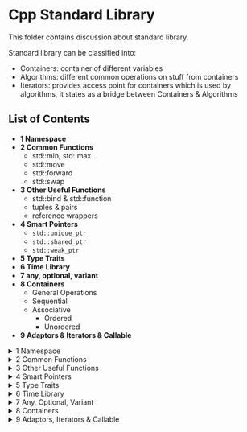 # Cpp Standard Library
This folder contains discussion about standard library.

Standard library can be classified into:
- Containers: container of different variables
- Algorithms: different common operations on stuff from containers
- Iterators: provides access point for containers which is used by algorithms, it states as a bridge between Containers & Algorithms

## List of Contents
- **1 Namespace**
- **2 Common Functions**
  - std::min, std::max
  - std::move
  - std::forward
  - std::swap
- **3 Other Useful Functions**
  - std::bind & std::function
  - tuples & pairs
  - reference wrappers
- **4 Smart Pointers**
  - `std::unique_ptr`
  - `std::shared_ptr`
  - `std::weak_ptr`
- **5 Type Traits**
- **6 Time Library**
- **7 any, optional, variant**
- **8 Containers**
  - General Operations
  - Sequential
  - Associative
    - Ordered
    - Unordered
- **9 Adaptors & Iterators & Callable**

<details><summary>1 Namespace</summary>

## 1 Namespace
When we want to include some standard libraries (or header files), we should:
```c++
#include <header_file_name>
```

### Basics of Namespace
Refer to [basics of namespace](001_Namespace/001_Cpp_namespace_basics.pdf) (https://www.geeksforgeeks.org/namespace-in-c/)

We can refer to a namespace by:
```c++
...
namespace namespace_name {
    ... variable definition ...
    ... function definition ...
    ... clss     definition ...
}

namespace_name::variable/function/clss to access objects within functions
```
We can have more than one namespace
```c++
namespace name1 {
    ...
}

namespace name2 {
    ...
}
```

Moreover, since we have to access the variable within those namespaces by: `namespace_name::variable_name`, we can simplify the access by:
- `using`
```c++
using namespace namespace_name; // all variable within this namespace can be called directly
```
- single `using`
```c++
using namespace_name::variable_name; // can call variable_name directly
```
- namespace alias
```c++
alias_name = namespace_name::variable_name;
```

Here is a complete [coding example]()

**A very important note is that if we import something/using something in a cpp file and import it in main, then 
namespace within the file being imported is also visible in main. That is why we should use namespace directly to avoid 
namespace pollution and collision.** 

- same namespace --> same variable (defined in different file) --> error
- different namespace --> same variable --> error if we call the function

</details>

<details><summary>2 Common Functions</summary>

## 2 Common Functions
### 1 std::min & std::max

Check the [code](002_Common_Functions/min_max.cpp) here for an example.

```c++
min(a, b) // Returns the minimal value of a and b.
min(a, b, comp) // Returns the minimal value of a and b according to the predicate comp.
min(initializer list) // Returns the minimal value of the initializer list.
min(initializer list, comp) // Returns the minimal value of the initializer list according to the predicate comp.

// Same works for max/minmax
```
Note that comparator will determine which one is smaller (return true if first argument is smaller than the second one)

### 2 std::move
- First we have to understand what is lvalue and what is rvalue: [video](../02_OOP/BackUpOfVideoReference/lvalues%20and%20rvalues%20in%20C++.mp4)
- Then the following two video give a very good explanation around move semantics
  - [move semantics](002_Common_Functions/BackUpVideos/Move%20Semantics%20in%20C++.mp4)
  - [move operator and std::move](002_Common_Functions/BackUpVideos/stdmove%20and%20the%20Move%20Assignment%20Operator%20in%20C++.mp4)


1. According to function `test_access_object_after_move()` in [file](002_Common_Functions/move.cpp). We can see that object is accessible
even after we call std move on that.
2. `std::move(obj)` does nothing more than convert the object namespace into a rvalue reference. So that it can be used 
for (move constructor, move assign constructor, any place/functions that designed to use of temporary value (rvalue))
3. Yes it is possible to write logic of move stuff (rather than copy) in a copy assign/copy constructor. It is totally possible. But 
we programmers are responsible for write move logic/ copy logic within corresponding functions.

Referring to the video, here is an example of why/how we should use move.
```c++

class MY_STRING{
public:
  char* my_str;
  size_t str_length;
  MY_STRING() {
    this->my_str = nullptr;
    this->str_length = 0;
  }
  
  MY_STRING(int size) {
    this->str_length = size;
    this->my_str = new char[size];
  }
  
  MY_STRING(const MY_STRING& other) {
  
    this->str_length = other.str_length;
    this->my_str = new char[this->str_length];
    memcpy(this->my_str, other.my_str, this->str_length);
  }
  
  MY_STRING(MY_STRING&& other) {
    this->str_length = other.str_length;
    this->my_str = other.my_str;
    other.my_str = nullptr;
    other.str_length = 0;
  }
  
  ~MY_STRING() {
    if (this->my_str) {
      delete [] this->my_str;
      this->my_str = nullptr;
    }
  }
};
```
- Use move constructor so that if we use other string(rvalue) to initialize, it will take over the object instead of 
create a new one. This will save one round of delete array in destructor and allocate memory for new array in constructor.
- Note that we need to set the original MY_STRING's pointer to an array to nullptr so when it is destructed rater than the 
object it moves value to, the underlying char array won't be deleted.

### 3 std::forward
Forward is used when we have nested functions, we pass the argument from first function to next one, we need to use forward
to make sure the data type is not changed. For example: 
- For function templates: https://www.youtube.com/watch?v=srdwFMZY3Hg
- For move constructor [Example Code](/03_Standard_Library/002_Common_Functions/forward.cpp)

It will preserve the lvalue/rvalue reference characteristics and can achieve generics.The function std::forward, 
defined in the header <utility>, empowers you to write function templates, which can identically forward their arguments.
The power of forward will be revisited at template section.

### 4 std::swap
As the code shown :)
```c++
// swap.cpp
...
#include <utility>
...
template <typename T>
inline void swap(T& a, T& b){
  T tmp(std::move(a));
  a= std::move(b);
  b= std::move(tmp);
}
```

</details>


<details><summary>3 Other Useful Functions</summary>

## 3 Other useful functions

### 1 std::bind & std::function & std::placeholders
`std::bind` will take a function and placeholder to formulate new callable object. Which is of type `std::functions`. 
They are all from the header file `<functional>`

Also, use `std::placeholders::_1` ... `std::placeholders::_10` for placeholder. 

The function should have formatted: `function <returnType(placeHolder types...)>` or can just be captured by `auto`

[Example Code Playground](003_Other_Useful_Functions/bind.cpp)

```c++
#include <iostream>
#include <functional>

// for placehoder _1 and _2
using namespace std::placeholders; 

using std::bind;
using std::function;

double divMe(double a, double b){ return a/b; };

int main(){
  std::cout << std::boolalpha;
  function < double(double, double) > myDiv1= bind(divMe, _1, _2);
  function < double(double) > myDiv2= bind(divMe, 2000, _1);
  std::cout << (divMe(2000, 10) == myDiv1(2000, 10)) << '\n';
  std::cout << (myDiv1(2000, 10) == myDiv2(10));
}
```

### 2 pairs & tuples
`std::pair` within `<utility>`
- Defined as `std::pair<type1, type2>` 
- Defined as `std::make_pair(var1, var2)`
- Access by: `pairObj.first`, `pairObj.second`, `std::get<0>(pairObj)`, `std::get<1>(pairObj)`

```c++
// pair.cpp
#include <iostream>
#include <utility>
using namespace std;

int main(){
  pair<const char*, double> charDoub("str", 3.14);
  pair<const char*, double> charDoub2 = make_pair("str", 3.14);
  auto charDoub3 = make_pair("str", 3.14);

  cout << charDoub.first << ", " << charDoub.second << "\n";    // str, 3.14
  charDoub.first = "Str";
  get<1>(charDoub) = 4.14;
  cout << charDoub.first << ", " << charDoub.second << "\n";    // Str, 4.14
  
  return 0;
}
```

`std::tuple`
- Defined as `std::tuple<type1, type2, ...>`
- Defined as `std::make_tuple(var1, var2, ...)`
- Access by: `std::get<x>(tupleObject)`

```c++
#include <iostream>
#include <tuple>
using std::get;

int main(){
  std::tuple<std::string, int, float> tup1("first", 3, 4.17f);
  auto tup2= std::make_tuple("second", 4, 1.1);

  std::cout << get<0>(tup1) << ", " << get<1>(tup1) << ", " << get<2>(tup1) << std::endl; // first, 3, 4.17
  
  std::cout << get<0>(tup2) << ", " << get<1>(tup2) << ", " << get<2>(tup2) << std::endl; // second, 4, 1.1

  std::cout << (tup1 < tup2) << std::endl; // true

  get<0>(tup2)= "Second";

  std::cout << get<0>(tup2) << "," << get<1>(tup2) << "," << get<2>(tup2) << std::endl;  // Second, 4, 1.1

  std::cout << (tup1 < tup2) << std::endl; // false

  auto pair= std::make_pair(1, true);
  std::tuple<int, bool> tup= pair;
  
  return 0;
```

The tuple has, like his younger brother std::pair, a default, a copy, and a move constructor. You can swap tuples with the function std::swap.

### 3 Reference Wrappers
A reference wrapper is a copy-constructive and copy-assignable wrapper for an object of type&, which is defined in the 
header `<functional>`.

声明于 <functional> 中的 class std::reference_wrapper<> 主要用来“喂 ” reference 给function template, 后者原本以 by value方式接受参数。对于一个给定类型 T ，这个 class 提供 `ref ()` 用以隐式转换为 `T&` ，一个 `cref ()` 用以隐式转换为 `const T&` ，这往往允许 function template 得以操作 reference 而不需要另写特化版本。

`auto r = ref(o)` is same as `reference_wrapper<dectype(o)> r(o)`

For example ([source code](./003_Other_Useful_Functions/reference_wrapper.cpp))

```c++
#include <iostream>
#include <functional>

template<typename T>
void functest(T a) {
    ++a;
}

void test_reference_wrapper() {
    int a = 1;
    int &b = a;
    std::cout << "a address: " << &a << std::endl;
    std::cout << "b address: " << &b << std::endl;

    std::cout << "a before functest: " << a << std::endl;
    //functest(a); // a = 1
    //functest(b); // a = 1
    functest(std::ref(a)); // a = 2
    std::cout << "a after  functest: " << a << std::endl;
}
```
Since the template function is taking a pass by value argument, thus changes will not be made on `a`, only if we pass 
reference of `a` to it.

Another example:
```c++
void myAdd(int a, int b, int &r) {
    r = a + b;
}

void test_reference_wrapper_2(){
    int result = 0;
    auto f = std::bind(myAdd, std::placeholders::_1, 20, result);
    f(10);
    std::cout << "result after  myAdd: " << result << std::endl;
}
```
The following function won't change `result`, since bind will make f do not know if result is still valid at the time of
calling the function, so it will use pass by value instead. if we change to `std::ref(result)`, then the change will work.

If object do not support transferring from reference wrapper to original object. We need to use `get()` to get the original object.

What really makes `ref()` and `cref()` so important is that it works with STL. So vector push_back for example won't do a copy constructor.
```c++
#include <algorithm>
#include <list>
#include <vector>
#include <iostream>
#include <numeric>
#include <random>
#include <functional>
 
void print(auto const rem, std::ranges::range auto const& v) {
    for (std::cout << rem; auto const& e : v)
        std::cout << e << ' ';
    std::cout << '\n';
}
 
int main()
{
    std::list<int> l(10);
    std::iota(l.begin(), l.end(), -4);
 
    // can't use shuffle on a list (requires random access), but can use it on a vector
    std::vector<std::reference_wrapper<int>> v(l.begin(), l.end());
 
    std::ranges::shuffle(v, std::mt19937{std::random_device{}()});
 
    print("Contents of the list: ", l);
    print("Contents of the list, as seen through a shuffled vector: ", v);
 
    std::cout << "Doubling the values in the initial list...\n";
    std::ranges::for_each(l, [](int& i) { i *= 2; });
 
    print("Contents of the list, as seen through a shuffled vector: ", v);
}
```
will output
```c++
Contents of the list: -4 -3 -2 -1 0 1 2 3 4 5 
Contents of the list, as seen through a shuffled vector: -1 2 -2 1 5 0 3 -3 -4 4 
Doubling the values in the initial list...
Contents of the list, as seen through a shuffled vector: -2 4 -4 2 10 0 6 -6 -8 8
```

Note that reference wrapper are just a wrapper for pointer, which provide accessor `get()`.
</details>

<details><summary>4 Smart Pointers</summary>

## 4 Smart Pointers

### 1 `std::unique_ptr`
[Reference from source](./004_Smart_Pointers/std__unique_ptr%20-%20cppreference.com.pdf)
- `std::unique_ptr` is a smart pointer that owns and manages another object through a pointer and disposes of that object when the unique_ptr goes out of scope.
- The object is disposed of, using the associated deleter when either of the following happens:
  - the managing unique_ptr object is destroyed
  - the managing unique_ptr object is assigned another pointer via `operator=` or `reset()`.


It is only move constructable, so enable unique ownership. (after move construct, pointer of original source will be changed to `null_ptr`)

For c++14+ , use `std::make_unique` instead for safety.

APIs:
- `reset()` : Resets the resource.
- `release()` : Returns a pointer to the resource and releases it.
- `swap()` : Swaps the resources.
- `get()` : Returns a pointer to the resource.
- `get_deleter()` : Returns the delete function.
- `operator*` : `*` de-referencing the underlying object
- `operator->` : `->` access the underlying object
- `operator[]` : `[]` de-referencing the underlying object


[Example Code](./004_Smart_Pointers/unique_pointer.cpp)
- `test_unique_pointer()`:
  - how unique pointer should be created (`unique_ptr<T> ptr = unique_ptr<T>(new object(...))`), or replace `new object(...)`
  with a pointer pointing to object on heap
  - get deleted as long as code goes out of scope (call destructor of object)
  - get error if passed an object on stack
- `test_unique_pointer_1()`:
  - reset
  - release
  - move constructor
  - swap
- `test_unique_pointer_2()`:
  - self defined deleter : deleter needs to be callable with argument of pointer to the object type
  - `*`, `->`, `[]`

**Note that!!** It is impossible to change the underlying object without knowledge of ptr:
```c++
auto ptr = unique_ptr<T>(new T(...));
ptr.get() = new T(...);
```
Will cause an error since `.get()` only return rvalue.

An linked-list example from source:
```c++
// unique_ptr-based linked list demo
struct List
{
    struct Node
    {
        int data;
        std::unique_ptr<Node> next;
    };
 
    std::unique_ptr<Node> head;
 
    ~List()
    {
        // destroy list nodes sequentially in a loop, the default destructor
        // would have invoked its `next`'s destructor recursively, which would
        // cause stack overflow for sufficiently large lists.
        while (head)
            head = std::move(head->next);
    }
 
    void push(int data)
    {
        head = std::unique_ptr<Node>(new Node{data, std::move(head)});
    }
};
```
It makes the object delete by `head = std::move(head->next);` which push head object out of scope and cause unique_ptr automatically delete get triggerred.

### 2 `std::shared_ptr`

`std::shared_ptr` is copy/move constructable.

`std::shared_ptr` shares ownership of the resource. They have two handles: one for the resource, and one for the 
reference counter. By copying an `std::shared_ptr`, the reference count is increased by one. It is decreased by one if the
`std::shared_ptr` goes out of scope. If the reference counter becomes the value 0, the C++ runtime automatically 
releases the resource.

APIs:
- everything `unique_ptr` has
- `use_count()` : Returns the value of the reference counter.
- `unique()` : Checks if the std::shared_ptr is the exclusive owner of the resource.

Using the `class std::enable_shared_from_this`, we can create objects that return an `std::shared_ptr` to themselves. 
To do so, we must publicly derive the class from `std::enable_shared_from_this`. So the class ShareMe support the method 
shared_from_this, and return `std::shared_ptr`. (Have to create the shared pointer once `shated_ptr<...>(obj)` then 
`obj.shared_from_this()`) can work.

[Example code](./004_Smart_Pointers/shared_ptr.cpp):
- test_shared_ptr:
  - `use_count`
  - `unique`
  - `shared_from_this`
  - `ptr when goes out of scope will get destroyed`
  - `reset will not change the object of other holder, but will cause counter decrease by one`

[Educative site](https://www.educative.io/module/lesson/cpp-standard-library/gxEqV8PQYDY) give an good example about custom
deletor via callable.

### 3 `std::weak_ptr`
`std::weak_ptr` is not a classic smart pointer, since it supports no transparent access to the resource, it only borrows
the resource from a `std::shared_ptr`. It is introduced to solve cyclic reference problem. 
- Create a weak pointer won't increase shared_ptr count.
- The constructor take shared pointer as argument

APIs:
- `expired()` : Checks if the resource was deleted.
- `lock()` : Creates a `std::shared_ptr` on the resource.
- `reset()` : Resets the resource.
- `swap()` : Swaps the resources.
- `use_count()` : 	Returns the value of the reference counter.
<details><summary>Code shows the usage</summary>

```c++
#include <iostream>
#include <memory>

int main(){

  std::cout << std::boolalpha << std::endl;

  auto sharedPtr=std::make_shared<int>(2011);
  std::weak_ptr<int> weakPtr(sharedPtr);
  
  std::cout << "weakPtr.use_count(): " << weakPtr.use_count() << std::endl;
  std::cout << "sharedPtr.use_count(): " << sharedPtr.use_count() << std::endl;
  std::cout << "weakPtr.expired(): " << weakPtr.expired() << std::endl;

  if( std::shared_ptr<int> sharedPtr1 = weakPtr.lock() ) {
    std::cout << "*sharedPtr: " << *sharedPtr << std::endl;
    std::cout << "sharedPtr1.use_count(): " << sharedPtr1.use_count() << std::endl;
  }
  else{
    std::cout << "Don't get the resource!" << std::endl;
  }

  weakPtr.reset();
  if( std::shared_ptr<int> sharedPtr1 = weakPtr.lock() ) {
    std::cout << "*sharedPtr: " << *sharedPtr << std::endl;
    std::cout << "sharedPtr1.use_count(): " << sharedPtr1.use_count() << std::endl;
  }
  else{
    std::cout << "Don't get the resource!" << std::endl;
  }

  std::cout << std::endl;

}
```

```c++
/*
weakPtr.use_count(): 1
sharedPtr.use_count(): 1
weakPtr.expired(): false
*sharedPtr: 2011
sharedPtr1.use_count(): 2
Don't get the resource!
*/
```
</details>

We get cyclic references of `std::shared_ptr` if they refer to each other. If we have a cyclic reference of 
`std::shared_ptr`, the reference counter will never become 0. If we get a cyclic reference, then both object will never 
be released cause memory leakage.

### 4 Performance comparison
`void(*)` pure pointer > `unique_ptr` > `make_unique` > `shared_ptr` > `make_shared`

### 5 Different ways to pass smart pointer
1. `func(unique_ptr<T> ptr)` 
- Express that a function assumes ownership of object T.
- Pass the argument like: `unique_ptr<T> ptr; func(std::move(ptr));` To trigger the move constructor
- Returns the rvalue reference of pointer afterward if still want to use it.

2. `func(unique_ptr<T>& ptr)`
- Used to `reset()` or modify something related to pointer (instead of object itself)
- Pass the argument like: `unique_ptr<T> ptr; func(ptr);`

3. `func(shared_ptr<T> ptr)`
- For the lifetime of the function body, this method is a shared owner of the resource. At the start of the function 
body, we will increase the reference counter (pass by value); at the end of the function, we will decrease the reference
counter; therefore, the resource will stay alive, as long as we use it.

4. `func(shared_ptr<T>& ptr)`
- Not a shared owner so no guarantee the lifetime of object
- More likely used to reset() or modify something about the `shared_ptr` itself rather than underlying object

5. `func(const shared_ptr<T>& ptr)`
- Cannot change ptr
- To be honest, we should use a pointer `(T*)` or a reference `(T&)` as a parameter instead, because there is no added 
value in using a  `std::shared_ptr`.

</details>

<details><summary>5 Type Traits</summary>

## 5 Type Traits
The `<type_traits>` library enables you to check, compare and modify types at compile time. So, there is no overhead on the runtime of your program.

The type traits library and the function static_assert are a powerful pair. 
- On one side, the functions of the type traits library provide the type information at compile time. 
- On the other side, the static_assert function checks the given information at compile time.

```c++
#include <type_traits>
template <typename T> T fac(T a){
     static_assert(std::is_integral<T>::value, "T not integral");
     //...
}
fac(10);
fac(10.1); // with T= double; T not integral
```

Here are some examples of using type traits, all used as `static_assert(std::is_...(T)::value, "msg_if_false")`
```c++
template <class T> struct is_void;
template <class T> struct is_null_pointer;
template <class T> struct is_integral; 
template <class T> struct is_floating_point; 
template <class T> struct is_array;
template <class T> struct is_pointer;
template <class T> struct is_member_object_pointer;
template <class T> struct is_member_function_pointer;
template <class T> struct is_enum;
template <class T> struct is_union;
template <class T> struct is_class;
template <class T> struct is_function;
template <class T> struct is_lvalue_reference;
template <class T> struct is_rvalue_reference;
```
Also there are composite categories & type relationships: https://en.cppreference.com/w/cpp/header/type_traits \
For more details check: https://www.educative.io/module/lesson/cpp-standard-library/JPkDlpDXqlD


</details>

<details><summary>6 Time Library</summary>

## 6 Time Library

All defined in `#include <chrono>`

### 1 Clock
The clock consists of a starting point and a tick. So you can get the current time with the method now.
Different clock provided from   `std::chrono:: ...` have different property

- `std::chrono::system_clock`: System time, which you can synchronize with the external clock.
- `std::chrono::steady_clock`: Clock, which can not be adjusted.
- `std::chrono::high_resolution_clock`: System time with the greatest accuracy.

`std::chrono::system_clock` will refer typically to the 1.1.1970. You can not adjust `std::steady_clock` forward or 
backward in opposite to two other clocks. The methods `to_time_t` and `from_time_t` can be used to convert between 
`std::chrono::system_clock` and `std::time_t objects`.

### 2 Duration
`template <class Rep, class Period = ratio<1>> class duration;`
While rep means which datatype to store duration, period is unit time while ratio 1 is second.

```c++
typedef duration<signed int, nano> nanoseconds;
typedef duration<signed int, micro> microseconds;
typedef duration<signed int, milli> milliseconds;
typedef duration<signed int> seconds;
typedef duration<signed int, ratio< 60>> minutes;
typedef duration<signed int, ratio<3600>> hours;
```

`duration.count()` will return time in any unit/ratio you define. `ratio<x,y>` is off ratio x/y \
`ratio<1,1>` is one second

[Check the code](006_Time_Library/time_lib.cpp):
- `test_duration_count`: check how `count()` work
- `test_clock_casting`: convert between different unit of time duration
  - When Convert from lower larger unit to smaller unit, just use constructor: 
  `std::chrono::minutes m(hours)`, `std::chrono::seconds s(minutes)` ...
  - When Convert from smaller unit to larger unit use:
  `std::chrono::duration_cast<larger_unit>(smaller_unit)`

### 3 Time point
`any_clock.now()` will generate a clock. A time point is consist of a clock and a duration.

[Check the code](006_Time_Library/time_lib.cpp):
- `test_epoch`: epoch is usually 1970.1.1 and can check time until that
</details>

<details><summary>7 Any, Optional, Variant</summary>

## any, optional, variant

Every time you want to use a union use `std::variant`.

Every time you want to use a void* use `std::any`.

Every time you want to return nullptr as an indication of an error use `std::optional`.

### 1 [`std::any`](007_ANY_OPTIONAL_VARIANT/any.cpp)
`#include <any>` \
`std::any` is a type-safe container for single values of any type which is copy-constructible.

There are a few ways to create a `std::any` container `any`. 
- You can use the various constructors or the factory function `std::make_any`. 
- By using `any.emplace`, you directly construct one value into any. 
- `any.reset` lets you destroy the contained object.
- If you want to know whether the container any has a value, use the method `any.has_value`.
- You can even get the typeid of the container object via `any.type`. 
- Thanks to the generic function `std::any_cast` you have access to the contained object. If you specify the wrong type, you will get a `std::bad_any_cast exception`.

### 2 [`std::optional`](007_ANY_OPTIONAL_VARIANT/optional.cpp)
`#include <optional>`

The various constructors and:
- the convenience function `std::make_optional` let you define an optional object opt with or
without a value. 
- `opt.emplace` will construct the contained value in-place and opt.reset will destroy the container 
value. 
- You can explicitly ask a `std::optional` container if it has a value or you can check it in a logical expression.
- `opt.value` returns the value and 
- `opt.value_or` returns the value or a default value.
- If opt has no contained value, the call `opt.value` will throw a `std::bad_optional_access` exception.

### 3 [`std::variant`](007_ANY_OPTIONAL_VARIANT/variant.cpp)
`#include <variant>`

`std::variant` is a type-safe union. An instance of `std::variant` has a value from one of its types. 
- The type must not be a reference, array or void. 
- A `std::variant` can have a type more than once. 
- A default-initialised `std::variant` is initialised with its first type; therefore, its first type must have a default constructor. 
- By using `var.index` you get the zero-based index of the alternative held by the `std::variant var`.
- `var.valueless_by_exception` returns false if the variant holds a value. 
- By using `var.emplace` you can create a new value in-place. 
- There are a few global functions used to access a `std:variant`. 
  - The function template `var.holds_alternative` lets you check if the `std::variant` holds a specified alternative. 
  - You can use `std::get` with an index and with a type as argument. By using an index, you will get the value. 
  - If you invoke `std::get` with a type, you only will get the value if it is unique. If you use an invalid index or a non-unique type, you will get a `std::bad_variant_access exception`. 
  - In contrast to `std::get` which eventually returns an exception, `std::get_if` returns a null pointer in the case of an error.

`std::variant` has an interesting non-member function `std::visit` that allows you to execute a callable on a list of variants. So we don't have to access via `std::get<...>(...)`
```c++
  std::vector<std::variant<char, long, float, int, double, long long>>      
           vecVariant = {5, '2', 5.4, 100ll, 2011l, 3.5f, 2017};

  for (auto& v: vecVariant){        
    std::visit([](auto&& arg){std::cout << arg << " ";}, v);    
                                   // 5 2 5.4 100 2011 3.5 2017                
  }
```

</details>

<details><summary>8 Containers</summary>

## 8 Containers

### 1 General Operations

There are some general operations that is valid for all containers:
- Constructor (taking `std::vector` for example):
  - Default constructor: `std::vector<int> vec1`
  - Range: `std::vector<int> vec2(vec1.begin(), vec1.end())` [it will cause copy](008_Containers/general_operations.cpp)
  - Copy: `std::vector<int> vec3(vec2)` 
  - Copy: `std::vector<int> vec3= vec2`
  - Move: `std::vector<int> vec4(std::move(vec3))` [it won't cause any copy or move, and will clean the original container](008_Containers/general_operations.cpp)
  - Move: `std::vector<int> vec4= std::move(vec3)`
  - Sequence initializer list: `std::vector<int> vec5 {1, 2, 3, 4, 5}`
  - Sequence initializer list: `std::vector<int> vec5= {1, 2, 3, 4, 5}`
  - Destructor: `vec5.~vector()`
  - Clear Element: `vec5.clear()`

Because `std::array` is generated at compile-time, there are a few things that are special. `std::array` has no move 
constructor and can’t be created with a range or with an initializer list. However, a `std::array` can be initialized 
with an aggregate initialization. Also, `std::array` has no method for removing its elements.
- Size `cont #container`
  - `cont.size()` container size
  - `cont.empty()` check if empty (`empty()` is faster O(1) compared to `cont.size() == 0` O(n) and support readability)
- Access `cont #container`
  - `cont.begin()`, `cont.end()`: Pair of iterators to iterate forward.
  - `cont.cbegin()`, `cont.cend()`: Pair of iterators to iterate const forward.
  - `cont.rbegin()`, `cont.rend()`: Pair of iterators to iterate backward.
  - `cont.crbegin()`, `cont.crend()`: Pair of iterators to iterate const backward.
Note these are pointer, so `*(cont.begin()+x)` is indexing xth element.
- Assign & swap: `std::swap` can swap objects between containers (just swap, without recreate or whatever)
- Compare: `==`, `!=`, `<`, `>`, `<=`, `>=` (Unordered associative containers support only the comparison operator == and !=.)
  - Associate compare by: key1->value1->key2->value2->...
  ```c++
  map<int, string> uSet1{{1, "One"}, {3, "two"}};
  map<int, string> uSet2{{1, "one"}, {2, "Two"}};
  cout << (uSet1 < uSet2) << endl;     // 1
  ```
  
### 2 Sequential Containers

There are five sequential containers: `std::array`, `std::vector`, `std::deque`, `std::list`, `std::forward_list` \
Here is a comparison table:
![img](008_Containers/sequential_compare.png)
[Code with test cases about sequential containers](008_Containers/sequential_containers.cpp)

#### [(1) `std::array`](https://en.cppreference.com/w/cpp/container/array)
- `std::array`'s memory is allocated at compile time. So do not support move constructor
- Constructor
  - `std::array<int, 10> arr`: The 10 elements are not initialized.
  - `std::array<int, 10> arr{}`: The 10 elements initialized to 0 by default.
  - `std::array<int, 10> arr{1, 2, 3, 4, 5}`: The unspecified elements are initialized to 0 by default.
- Access `arr`
  - `arr[n]` may work even if n out of bound
  - `arr.at(n)` will check at run time that if n goes out of bound, run time will throw
  - `std::get<n>(arr)` will check at compile time that if n > arr.size() will throw compile error

All others APIs are same as general operation for containers.

#### [(2) `std::vector`](https://en.cppreference.com/w/cpp/container/vector)

- `std::vector` is 95% solution
- Constructor
  - `std::vector<int> vec(10)` create with size 10
  - `std::vector<int> vec{10}` create with one element 10
  - `std::vector<int> vec(10, 1234)` create with size 10 and all fill with 1234
  - `std::vector<int> vec1(vec2.begin(), vec2.end())` this will result in copy of objects
  - `std::vector<int> vec1(std::move(vec2))` transfer objects & vec2 will have `nullptr` for underlying array
- `std::vector<cls> vec(n)` will create n objects by default constructor
- `vec.push_back(obj)`
  - Will add a copy of object (not object itself!! which will definitely cause copy construction unless pass a rvalue object to it) to the end of list
  - If reach maximum capacity, will double, and
    - copy all object of original vector to the new one if `cls(cls&& _) noexcept{}` is not available
    - move otherwise (MAKING MOVE CONSTRUCTOR noexcept!!!!!!)
- `vec.resize(x)`
  - if new size > current size, will push until `vec` have that many objects
  - if new size < current size, will delete until `vec` have that many objects
- `vec.insert(x)`
  - copy assignment will be called (not copy constructor) to move all other elements backward by one
  - x will be inserted via copy/move constructor follow the same rules as `push_back`
  - `vec.insert(vec.begin()+x, item)` insert at x-th indexed place
- `vec.emplace_back(args...)` Creates a new element in vec with args ... .
- `vec.emplace(iterator_pos, args...)` Creates a new element before pos with the args in vec and returns the new position of the element.
- `vec.erase(iterator)` Removes the element at pos(iterator).
- `vec.erase(iterator-begin, iterator-end)`  Removes the elements in the range [first, last).
- `vec.reserve(n)` reserve n elements without creating new stuff (will move to new array is reserve size is larger than current vector capacity)
- `vec.shrink_to_fit()` release all unused memory (move everything to a smaller vector)

#### [(3) `std::deque`](https://en.cppreference.com/w/cpp/container/deque)
`std::deque` is double ended queue so insert on both side is O(1)
![img.png](008_Containers/deque_memory_block.png)

It is done by having vector of vector (many blocks of memory)
- When we insert an element in end it stores that in allocated memory block until it gets filled and when this memory block gets filled with elements then it allocates a new memory block and links it with the end of previous memory block. Now further inserted elements in the back are stored in this new memory block.
- When we insert an element in front it allocates a new memory block and links it with the front of previous memory block. Now further inserted elements in the front are stored in this new memory block unless it gets filled.

Since access means in deque is done by:
1. Based on index get the memory block O(1)
2. Transfer global index to local index (index in memory block) O(1)
3. Access local vector O(1)
So it is constant time access.

- `std::deque::insert` behave same like the one in vector (we can insert more than one element if we pass an initialization list as second argument)
- `std::deque::emplace` behave same like the one in vector
- `std::deque::erase` erase element by position
- `std::deque::push_back` as vector
- `std::deque::push_front` push front
- `std::deque::emplace_back` create a new element at back with args
- `std::deque::emplace_front` same as above but at front
- `std::deque::pop_back` get one from back
- `std::deque::pop_front` get one from front

#### [(4) `std::list`](https://en.cppreference.com/w/cpp/container/list)

`std::list` is a doubled linked list. `std::list` needs the header <list>.
- It supports no random access. So we need to move the iterator `std::advance(li.begin(), x)` to get the (x+1)th element, can advance both forward and backward(negative advance value).
- Accessing an arbitrary element is slow because we might have to iterate through the whole list.
- Adding or removing an element is fast, if the iterator points to the right place.
- If we add or remove an element, the iterator remains valid.
- It has common modifiers: `clear`, `insert`, `emplace`, `erase`, `push_back`, `emplace_back`, `pop_back`, `push_front`, `emplace_front`, `pop_front`, `resize`, `swap`
- `push_...` have same copy/move logic as vector `push_back`

- Special Modifiers
  - `lis.merge(c)` Merges the sorted list c into the sorted list lis, so that lis remains sorted. (works like merge sort, compare and push smaller one, then remaining list) need to define `operator<` in order to let it work
  - `lis.merge(c, comparator)` Merges the sorted list c into the sorted list lis, so that lis remains sorted. Uses op as sorting criteria.
  - `lis.remove(val)` Removes all elements from lis with value val.
  - `lis.remove_if(pre)` Removes all elements from lis, fulfilling the predicate pre.
  - `lis.unique()` Removes adjacent element with the same value. (values not adjacent but with same value will both keep)
  - `lis.unique(pre)` Removes adjacent elements, fulfilling the predicate pre.

#### [(5) `std::forward_list`](https://en.cppreference.com/w/cpp/container/forward_list)
`std::forward_list` is a singly linked list, which needs the header `<forward_list>`. `std::forward_list` has a drastically reduced interface and is optimized for minimal memory requirements.

- It doesn’t support the random access. (and iterator cannot move backward)
- The access of an arbitrary element is slow because in the worst case, we have to iterate forward through the whole list.
- To add or remove an element is fast, if the iterator points to the right place.
- If we add or remove an element, the iterator remains valid.
- APIs:
  - `forw.before_begin()` Returns an iterator before the first element.
  - `forw.emplace_after(pos, args...)` Creates an element after pos with the arguments args....
  - `forw.emplace_front(args...)` Creates an element at the beginning of forw with the arguments args....
  - `forw.erase_after(pos, ...)` Removes from forw the element pos or a range of elements, starting with pos.
  - `forw.insert_after(pos, ...)` Inserts new elements after pos. These elements can be single elements, ranges or initialiser lists.
  - `forw.merge(c)` Merges the sorted forward list c into the sorted forward list forw, so that forw keeps sorted.
  - `forw.merge(c, op)` Merges the forward sorted list c into the forward sorted list forw, so that forw keeps sorted. Uses op as sorting criteria.
  - `forw.unique()` Removes adjacent element with the same value.
  - `forw.unique(pre)` Removes adjacent elements, fulfilling the predicate pre.

### 3 Associate Containers
There are eight associate containers:
`map`, `set`, `multimap`, `multiset`, `unordered_map`, `unordered_set`, `unordered_multimap`, `unordered_multiset`

- `map`/`set`: key-value, key
- `multi<map/set>`/`<map/set>`: multiple key, unique key
- `unordered_<map/set/>`: hash based key/ BR-tree based sorted key

All of them have similar insertion/deletion APIs like `insert()`, `emplace()`, `erase()`

#### [1] Ordered associate container
Underlying is a Red-Black tree that manages the sorted keys:
- [RB basic](008_Containers/RB-tree/RB-trees_01_basics.mp4)
- [RB_rotation](008_Containers/RB-tree/RB-trees_02_rotations.mp4)
- [RB_insertion](008_Containers/RB-tree/RB-trees_03_insertion_strategy.mp4)
- [RB_insertion_examples](008_Containers/RB-tree/RB-trees_04_insertion_examples.mp4)
- [RB_deletion](008_Containers/RB-tree/RB-trees_05_deletions.mp4)

Since key needs to be comparable so they can be managed by a RB-tree. All keys in ordered associate container needs to implement `operator<`.

Note that increment and decrement of iterator on sorted associate is O(log(N)). (go left by one, then keep going right) (go right by one, then keep going left)...
```c++
//gcc-4.8.1/libstdc++-v3/src/c++98/tree.cc
static _Rb_tree_node_base*
local_Rb_tree_increment(_Rb_tree_node_base* __x) throw ()
{
if (__x->_M_right != 0)
{
__x = __x->_M_right;
while (__x->_M_left != 0)
__x = __x->_M_left;
}
else
{
_Rb_tree_node_base* __y = __x->_M_parent;
while (__x == __y->_M_right)
{
__x = __y;
__y = __y->_M_parent;
}
if (__x->_M_right != __y)
__x = __y;
}
return __x;
}

_Rb_tree_node_base*
_Rb_tree_increment(_Rb_tree_node_base* __x) throw ()
{
return local_Rb_tree_increment(__x);
}

const _Rb_tree_node_base*
_Rb_tree_increment(const _Rb_tree_node_base* __x) throw ()
{
return local_Rb_tree_increment(const_cast<_Rb_tree_node_base*>(__x));
}
```

`<multi<map/set>>`: http://www.aoc.nrao.edu/php/tjuerges/ALMA/STL/html-4.1.2/stl__tree_8h-source.html#l00850
```c++
insert_equal(const _Val& __v)
00851     {
00852       _Link_type __x = _M_begin();
00853       _Link_type __y = _M_end();
00854       while (__x != 0)
00855     {
00856       __y = __x;
00857       __x = _M_impl._M_key_compare(_KeyOfValue()(__v), _S_key(__x)) ?
00858             _S_left(__x) : _S_right(__x);
00859     }
00860       return _M_insert(__x, __y, __v);
00861     }
```
The difference is that multi-map won't check key equality, and will keep searching down the tree until find insertion point.

```c++
template < class key, class val, class Comp= less<key>,
           class Alloc= allocator<pair<const key, val> >
class map;
```
Map needs less comparator and allocator.

```c++
template < class T, class Comp = less<T>,
           class Alloc = allocator<T> >
class set;
```
Set needs allocator that only allocate keys.

**`std::map`**

- self defined class for key needs to support `operator<` check code [test_map](008_Containers/associative_containers.cpp)
- [moving objects into map](008_Containers/associative_containers.cpp):
  - `bin[x] = ?` will first create an object with key x, then use copy assign/move assign operator
  - `bin[x]` if x not exist, will initialize one. If x exist, it will just give it out
  - `emplace` can create object instead of copy, move to it...
  - moving r-value objects into map follow same logic as vector, check code example.
  - Probably should use smart pointers :)
  - We can pass in comparator when constructing map: `std::map<int, std::string, std::greater<int>>`
- APIs: https://en.cppreference.com/w/cpp/container/map
  - access: `at`, `[]`
  - iterators: `<c><r><begin/end>`, `itr`:
    - `itr->first` key
    - `itr->second` value
  - capacity:
    - `empty`
    - `size`
    - `max_size`
  - modifiers:
    - `clear` clear all
    - `insert` insert key-val pair
    - `insert_or_assign` assign if key exist
    - `emplace` create at place
    - `try_emplace` emplace if key not exist
    - `erase` erase based on an iterator (pointer) or a pair (range), it will return a pointer point to next largest element
    - `swap`
    - `extract`: https://en.cppreference.com/w/cpp/container/map/extract change key without reallocation
    - `merge` insert nodes from one by one to another
  - lookup:
    - `count`: count keys (compare equality)
    - `find`: finds element with specific key (no guarantee it is the first occurrence). `bin.end()` if not found
    - `ordAssCont.lower_bound(key)`: return the first key in the iterator where the key can be inserted
    - `ordAssCont.upper_bound(key)`: return the last position where the key can be inserted (key this iterator currently point to should be larger than the searching key)
    - `ordAssCont.equal_range(key)`: (lower_bound, upper_bound) range
    - Iterators found here can be incremented and decremented.

**`std::set`**

APIs: https://en.cppreference.com/w/cpp/container/set
- access: na
- iterators: `<c><r><begin/end>`, `*itr` for access
- capacity: `empty`, `size`, `max_size`
- modifiers: `clear`, `insert`, `emplace`, `erase`, `swap`, `extract`, `merge`
- lookup: `count`, `find`, `lower_bound`, `upper_bound`, `equal_range`, `contains` c++ 20+


**`std::multimap`, `std::multiset`**
The only difference is that they do not support accessors like `at` & `[]` (since there will be multiple answers).
They only support access through look up functions `count`, `find`, `lower_bound`, `upper_bound`, `equal_range` followed by increment and decrement operator.

#### [2] Unordered Containers

Firstly, it is hash based, so the logic is pretty much same as java:
- First check hash val, then check equality for key collision
- If only hash collision, then linked list, or RB tree if linked list size > 8

Keys have to be [check example code](008_Containers/associative_containers.cpp):
- Comparable : `bool operator== (const cls& other) const;` Note that const at the end of function means this function will not change any stuff of the object calling this function. const at the start of this function means return type is const, which make is unable to be changed after initialization, useful when passing pointers. const parameter means parameter is not changeable.
- Available as hash value: pass the callable as the third/second parameter to map/set constructor: `std::size_t (const cls& other) const {... return int}`
- Copyable or Movable : according to sample code, copyable is a must.

Value have to be:
- Default constructable
- Copyable or Movable

**`std::unordered_map`**
APIs:
- iterators (it is not ordered): `<c>begin(), <c>end()`
- capacity: `empty`, `size`, `max_size`
- modifiers:
  - `clear` clear all
  - `insert` insert as other container, check sample code
  - `insert_or_assign` assign if key found
  - `emplace` construct in place
  - `try_emplace` put if not exist
  - `erase` remove by iterator
  - `swap` 
  - `extract` to change key/val
  - `merge` there is no order, so pure merge
- lookup:
  - `at` 
  - `[]`
  - `count`
  - `find`
  - `contains` C++ 20+
  - `equal_range` return any iterators that have matching keys
- bucket:
  - `bucket_count` current bucket size
  - `max_bucket_count` max amount of bucket
  - `bucket_size(int n)` the number of elements in the bucket with index n
  - `bucket` return bucket for specific key (return index)
- hash:
  - `load_factor` #elements/#buckets
  - `max_load_factor` max load_factor before rehash
  - `rehash(n)` reserve at least n buckets and rehash
  - `reserve` reserve space for at least specified number of elements and regenerate hash table

The number of buckets is called capacity, the average number of elements for each bucket is called the load factor. In general, the C++ runtime generates new buckets if the load factor is greater than 1. This process is called rehashing and can also be triggered explicitly

**`std::unordered_set`** :https://en.cppreference.com/w/cpp/container/unordered_set generally same as set api\
**`std::unordered_multimap`** :https://en.cppreference.com/w/cpp/container/unordered_multimap
**`std::unordered_multiset`** :https://en.cppreference.com/w/cpp/container/unordered_multiset
</details>

<details><summary>9 Adaptors, Iterators & Callable</summary>

## 1 Adaptors
C++ have three adaptors: `std::stack`, `std::queue`, `std::priority_queue`.

- adaptors support a reduced interface for existing sequential containers
- adaptors can not be used with algorithms of the Standard Template Library
- By default, using deque for underlying container (can be initialized with other container)
```c++
template <typename T, typename Container= deque<T>>
class stack;
```

### [stack](https://en.cppreference.com/w/cpp/container/stack)
APIs:
- `top` access the top elements
- `empty` check if empty
- `size` return number of elements
- `push` insert elements at top
- `emplace` construct elements in place
- `pop` remove top elements
- `swap` swap the content

[Constructors](https://en.cppreference.com/w/cpp/container/stack/stack):
- `std::stack<T>` create a stack with nothing (underlying container is deque)
- `std::stack<T, std::vector<...>>` create a stack and specify underlying container as vector
  - if `std::stack<T, std::vector<T>> bin(vec)` will call copy constructor of underlying vector
  - if `...bin(std::move(vec))` will cause no extra operation (see code)
- if items size go out of underlying container size, the expansion logic follows underlying container

### [queue](https://en.cppreference.com/w/cpp/container/queue)
APIs:
- `front`, `back`
- `empty`, `size`
- `push`, `emplace`, `pop`, `swap`

Note if we use vector to construct a queue, `pop` will not work since `std::vector` do not support pop front API.

### [priority_queue](https://en.cppreference.com/w/cpp/container/priority_queue)
APIs:
- `top`
- `empty`, `size`
- `push`, `emplace`
- `pop`
- `swap`

Note that `pop` is returning a const reference. If we need to modify the content, shared pointer is a much faster solution.

## 2 Iterators
Iterators are generalizations of pointers which:
- represent positions in a container
- provide powerful iteration and random access in a container

There are three types of iterators:
- Forward Iterators
  - `++it`, `it++`, `*it`, `it1 == it2`, `it1 != it2`
  - unordered associative container
  - `std::forward_list`
- Bidirectional Iterators
  - Every operation above, `--it`, `it--`
  - Every data structure above, ordered associative container, `std::list`
- Random access Iterators
  - `it[n]`, `it+=n`, `it-=n`, `n+it`, `it1-it2`show distance, comparison
  - `array`, `vector`, `deque`, `string`


- `begin`,`end`,`rbegin`,`rend` generate the iterator that move forward and backward via `++`
- `prev(ptr)`, `next(ptr)` can also be used to shift pointer forward and backward
- `std::distance(fir, sec)` does the same thing as `fir - sec`
- `std::advance(itr, n)` put the iterator n step forward (or backward if n is a negative value)

One of another useful application of iterator is inserter. The memory for the elements will automatically be provided.
```c++
#include <iostream>
#include <iterator>
#include <queue>
#include <vector>
#include <unordered_map>
#include <algorithm>

int main(){
  
  std::deque<int> deq{5, 6, 7, 10, 11, 12};
  std::vector<int> vec{1, 2, 3, 4, 5, 6, 7, 8, 9, 10, 11, 12, 13, 14, 15};

  std::copy(std::find(vec.begin(), vec.end(), 13), vec.end(), std::back_inserter(deq));

  for (auto d: deq) std::cout << d << " "; // 5 6 7 10 11 12 13 14 15
  std::cout<<std::endl;

  std::copy(std::find(vec.begin(), vec.end(), 8),
  std::find(vec.begin(), vec.end(), 10),
  std::inserter(deq, std::find(deq.begin(), deq.end(), 10)));
  for (auto d: deq) std::cout << d << " "; // 5 6 7 8 9 10 11 12 13 14 15
  std::cout<<std::endl;

  std::copy(vec.rbegin()+11, vec.rend(),
  std::front_inserter(deq));
  for (auto d: deq) std::cout << d << " "; // 1 2 3 4 5 6 7 8 9 10 11 12 13 14 15
  std::cout<<std::endl;
  
  return 0;
}
```
Note for the code above, inserter appear as an entry point for stuff to be copied to. For:
- `back_inserter` continue call `itr = cont.push_back(itr, *itr_provided)` `++itr_provided`
- `front_inserter` continue call `itr = cont.push_front(itr, *itr_provided)` `++itr_provided`
- same for `inserter`
So we have to use `rbegin` and `rend` to control the sequence of push front.

The same thing can also be used to move(instead of copy) one vector to the end of another vector:
```c++
void MoveAppend(std::vector<X>& src, std::vector<X>& dst) 
{
    if (dst.empty())
    {
        dst = std::move(src);
    }
    else
    {
        dst.reserve(dst.size() + src.size());
        std::move(std::begin(src), std::end(src), std::back_inserter(dst));
        src.clear();
    }
}
```
For more examples, check `istream`/`ostream` usage (https://www.educative.io/module/lesson/cpp-standard-library/JYzJ08x0joK)

## 3 Callables
- functions them-self
- functors: `? operator() (...)`
- `[] () {...}` lambda
</details>
